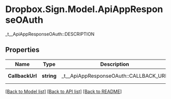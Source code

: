 # Dropbox.Sign.Model.ApiAppResponseOAuth
_t__ApiAppResponseOAuth::DESCRIPTION

## Properties

Name | Type | Description | Notes
------------ | ------------- | ------------- | -------------
**CallbackUrl** | **string** |  _t__ApiAppResponseOAuth::CALLBACK_URL  | [optional] **Secret** | **string** |  _t__ApiAppResponseOAuth::SECRET  | [optional] **Scopes** | **List&lt;string&gt;** |  _t__ApiAppResponseOAuth::SCOPES  | [optional] **ChargesUsers** | **bool** |  _t__ApiAppResponseOAuth::CHARGES_USERS  | [optional] 

[[Back to Model list]](../README.md#documentation-for-models) [[Back to API list]](../README.md#documentation-for-api-endpoints) [[Back to README]](../README.md)

